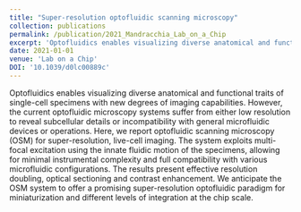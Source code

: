 ```yaml
---
title: "Super-resolution optofluidic scanning microscopy"
collection: publications
permalink: /publication/2021_Mandracchia_Lab_on_a_Chip
excerpt: 'Optofluidics enables visualizing diverse anatomical and functional traits of single-cell specimens with new degrees of imaging capabilities. However, the current optofluidic microscopy systems suffer from either low resolution to reveal subcellular details or incompatibility with general microfluidic devices or operations. Here, we report optofluidic scanning microscopy (OSM) for super-resolution, live-cell imaging. The system exploits multi-focal excitation using the innate fluidic motion of the specimens, allowing for minimal instrumental complexity and full compatibility with various microfluidic configurations. The results present effective resolution doubling, optical sectioning and contrast enhancement. We anticipate the OSM system to offer a promising super-resolution optofluidic paradigm for miniaturization and different levels of integration at the chip scale.'
date: 2021-01-01
venue: 'Lab on a Chip'
DOI: '10.1039/d0lc00889c'
---
```

Optofluidics enables visualizing diverse anatomical and functional traits of single-cell specimens with new degrees of imaging capabilities. However, the current optofluidic microscopy systems suffer from either low resolution to reveal subcellular details or incompatibility with general microfluidic devices or operations. Here, we report optofluidic scanning microscopy (OSM) for super-resolution, live-cell imaging. The system exploits multi-focal excitation using the innate fluidic motion of the specimens, allowing for minimal instrumental complexity and full compatibility with various microfluidic configurations. The results present effective resolution doubling, optical sectioning and contrast enhancement. We anticipate the OSM system to offer a promising super-resolution optofluidic paradigm for miniaturization and different levels of integration at the chip scale.
